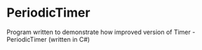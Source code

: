 # PeriodicTimer
Program written to demonstrate how improved version of Timer - PeriodicTimer (written in C#)
